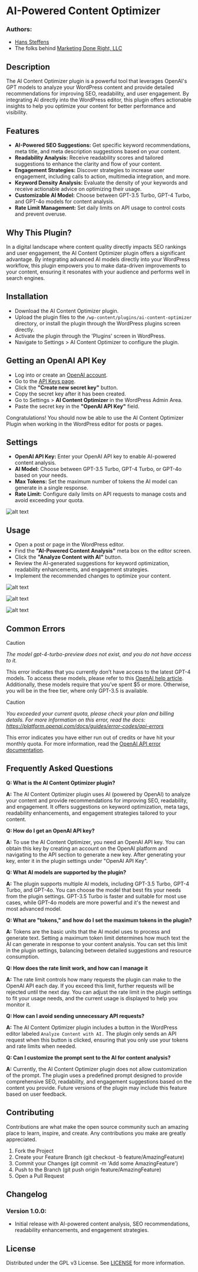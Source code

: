 # AI-Powered Content Optimizer

### Authors: 
- [Hans Steffens](https://hanscode.io/)
- The folks behind [Marketing Done Right, LLC](https://marketingdr.co/)

## Description
The AI Content Optimizer plugin is a powerful tool that leverages OpenAI's GPT models to analyze your WordPress content and provide detailed recommendations for improving SEO, readability, and user engagement. By integrating AI directly into the WordPress editor, this plugin offers actionable insights to help you optimize your content for better performance and visibility.

## Features
- **AI-Powered SEO Suggestions:** Get specific keyword recommendations, meta title, and meta description suggestions based on your content.
- **Readability Analysis:** Receive readability scores and tailored suggestions to enhance the clarity and flow of your content.
- **Engagement Strategies:** Discover strategies to increase user engagement, including calls to action, multimedia integration, and more.
- **Keyword Density Analysis:** Evaluate the density of your keywords and receive actionable advice on optimizing their usage.
- **Customizable AI Model:** Choose between GPT-3.5 Turbo, GPT-4 Turbo, and GPT-4o models for content analysis.
- **Rate Limit Management:** Set daily limits on API usage to control costs and prevent overuse.

## Why This Plugin?
In a digital landscape where content quality directly impacts SEO rankings and user engagement, the AI Content Optimizer plugin offers a significant advantage. By integrating advanced AI models directly into your WordPress workflow, this plugin empowers you to make data-driven improvements to your content, ensuring it resonates with your audience and performs well in search engines.

## Installation
- Download the AI Content Optimizer plugin.
- Upload the plugin files to the `/wp-content/plugins/ai-content-optimizer` directory, or install the plugin through the WordPress plugins screen directly.
- Activate the plugin through the 'Plugins' screen in WordPress.
- Navigate to Settings > AI Content Optimizer to configure the plugin.

## Getting an OpenAI API Key
- Log into or create an [OpenAI account](https://platform.openai.com/).
- Go to the [API Keys page](https://platform.openai.com/api-keys).
- Click the __"Create new secret key"__ button.
- Copy the secret key after it has been created.
- Go to Settings > __AI Content Optimizer__ in the WordPress Admin Area.
- Paste the secret key in the __"OpenAI API Key"__ field.
  
Congratulations! You should now be able to use the AI Content Optimizer Plugin when working in the WordPress editor for posts or pages.

## Settings
- **OpenAI API Key:** Enter your OpenAI API key to enable AI-powered content analysis.
- **AI Model:** Choose between GPT-3.5 Turbo, GPT-4 Turbo, or GPT-4o based on your needs.
- **Max Tokens:** Set the maximum number of tokens the AI model can generate in a single response.
- **Rate Limit:** Configure daily limits on API requests to manage costs and avoid exceeding your quota.

![alt text](https://github.com/marketing-done-right/ai-content-optimizer/blob/main/public/images/screenshot-1.png "Settings")

## Usage
- Open a post or page in the WordPress editor.
- Find the __"AI-Powered Content Analysis"__ meta box on the editor screen.
- Click the __"Analyze Content with AI"__ button.
- Review the AI-generated suggestions for keyword optimization, readability enhancements, and engagement strategies.
- Implement the recommended changes to optimize your content.

![alt text](https://github.com/marketing-done-right/ai-content-optimizer/blob/main/public/images/screenshot-2.png "Meta Box")

![alt text](https://github.com/marketing-done-right/ai-content-optimizer/blob/main/public/images/screenshot-3.png "Analyzing")

![alt text](https://github.com/marketing-done-right/ai-content-optimizer/blob/main/public/images/screenshot-4.png "Results")

## Common Errors
> [!CAUTION]
> _The model gpt-4-turbo-preview does not exist, and you do not have access to it._

This error indicates that you currently don’t have access to the latest GPT-4 models. To access these models, please refer to this [OpenAI help article](https://help.openai.com/en/articles/7102672-how-can-i-access-gpt-4-gpt-4-turbo-and-gpt-4o). Additionally, these models require that you’ve spent $5 or more. Otherwise, you will be in the free tier, where only GPT-3.5 is available.

> [!CAUTION]
> _You exceeded your current quota, please check your plan and billing details. For more information on this error, read the docs: https://platform.openai.com/docs/guides/error-codes/api-errors_

This error indicates you have either run out of credits or have hit your monthly quota. For more information, read the [OpenAI API error documentation](https://platform.openai.com/docs/guides/error-codes/api-errors).

## Frequently Asked Questions

**Q: What is the AI Content Optimizer plugin?**

**A:** The AI Content Optimizer plugin uses AI (powered by OpenAI) to analyze your content and provide recommendations for improving SEO, readability, and engagement. It offers suggestions on keyword optimization, meta tags, readability enhancements, and engagement strategies tailored to your content.

**Q: How do I get an OpenAI API key?**

**A:** To use the AI Content Optimizer, you need an OpenAI API key. You can obtain this key by creating an account on the OpenAI platform and navigating to the API section to generate a new key. After generating your key, enter it in the plugin settings under "OpenAI API Key".

**Q: What AI models are supported by the plugin?**

**A:** The plugin supports multiple AI models, including GPT-3.5 Turbo, GPT-4 Turbo, and GPT-4o. You can choose the model that best fits your needs from the plugin settings. GPT-3.5 Turbo is faster and suitable for most use cases, while GPT-4o models are more powerful and it's the newest and most advanced model.

**Q: What are "tokens," and how do I set the maximum tokens in the plugin?**

**A:** Tokens are the basic units that the AI model uses to process and generate text. Setting a maximum token limit determines how much text the AI can generate in response to your content analysis. You can set this limit in the plugin settings, balancing between detailed suggestions and resource consumption.

**Q: How does the rate limit work, and how can I manage it**

**A:** The rate limit controls how many requests the plugin can make to the OpenAI API each day. If you exceed this limit, further requests will be rejected until the next day. You can adjust the rate limit in the plugin settings to fit your usage needs, and the current usage is displayed to help you monitor it.

**Q: How can I avoid sending unnecessary API requests?**

**A:** The AI Content Optimizer plugin includes a button in the WordPress editor labeled `Analyze Content with AI.` The plugin only sends an API request when this button is clicked, ensuring that you only use your tokens and rate limits when needed.

**Q: Can I customize the prompt sent to the AI for content analysis?**

**A:** Currently, the AI Content Optimizer plugin does not allow customization of the prompt. The plugin uses a predefined prompt designed to provide comprehensive SEO, readability, and engagement suggestions based on the content you provide. Future versions of the plugin may include this feature based on user feedback.

## Contributing

Contributions are what make the open source community such an amazing place to learn, inspire, and create. Any contributions you make are greatly appreciated.

1. Fork the Project
2. Create your Feature Branch (git checkout -b feature/AmazingFeature)
3. Commit your Changes (git commit -m 'Add some AmazingFeature')
4. Push to the Branch (git push origin feature/AmazingFeature)
5. Open a Pull Request

## Changelog
### Version 1.0.0:
- Initial release with AI-powered content analysis, SEO recommendations, readability enhancements, and engagement strategies.

## License
Distributed under the GPL v3 License. See [LICENSE](LICENSE) for more information.

